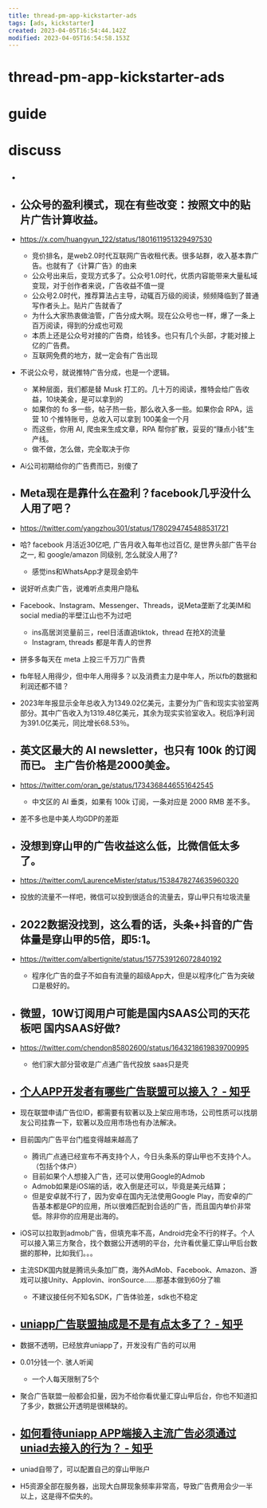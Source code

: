 ```yaml
---
title: thread-pm-app-kickstarter-ads
tags: [ads, kickstarter]
created: 2023-04-05T16:54:44.142Z
modified: 2023-04-05T16:54:58.153Z
---
```


# thread-pm-app-kickstarter-ads

# guide

# discuss
- ## 

- ## 公众号的盈利模式，现在有些改变：按照文中的贴片广告计算收益。
- https://x.com/huangyun_122/status/1801611951329497530
  - 竞价排名，是web2.0时代互联网广告收租代表。很多站群，收入基本靠广告。也就有了《计算广告》的由来
  - 公众号出来后，变现方式多了。公众号1.0时代，优质内容能带来大量私域变现，对于创作者来说，广告收益不值一提
  - 公众号2.0时代，推荐算法占主导，动辄百万级的阅读，频频降临到了普通写作者头上。贴片广告就香了
  - 为什么大家热衷做油管，广告分成大啊。现在公众号也一样，爆了一条上百万阅读，得到的分成也可观
  - 本质上还是公众号对接的广告商，给钱多。也只有几个头部，才能对接上亿的广告费。
  - 互联网免费的地方，就一定会有广告出现
- 不说公众号，就说推特广告分成，也是一个逻辑。
  - 某种层面，我们都是替 Musk 打工的。几十万的阅读，推特会给广告收益，10块美金，是可以拿到的
  - 如果你的 fo 多一些，帖子热一些，那么收入多一些。如果你会 RPA，运营 10 个推特账号，总收入可以拿到 100美金一个月
  - 而这些，你用 AI, 爬虫来生成文章，RPA 帮你扩散，妥妥的“赚点小钱”生产线。
  - 做不做，怎么做，完全取决于你

- Ai公司初期给你的广告费而已，别傻了

- ## Meta现在是靠什么在盈利？facebook几乎没什么人用了吧？
- https://twitter.com/yangzhou301/status/1780294745488531721
- 哈? facebook 月活近30亿吧, 广告月收入每年也过百亿, 是世界头部广告平台之一, 和 google/amazon 同级别, 怎么就没人用了?
  - 感觉ins和WhatsApp才是现金奶牛
- 说好听点卖广告，说难听点卖用户隐私
- Facebook、Instagram、Messenger、Threads，说Meta垄断了北美IM和social media的半壁江山也不为过吧
  - ins高居浏览量前三，reel日活直追tiktok，thread 在抢X的流量
  - Instagram, threads 都是年青人的世界
- 拼多多每天在 meta 上投三千万刀广告费
- fb年轻人用得少，但中年人用得多？以及消费主力是中年人，所以fb的数据和利润还都不错？

- 2023年年报显示全年总收入为1349.02亿美元，主要分为广告和现实实验室两部分。其中广告收入为1319.48亿美元，其余为现实实验室收入。税后净利润为391.0亿美元，同比增长68.53％。

- ## 英文区最大的 AI newsletter，也只有 100k 的订阅而已。 主广告价格是2000美金。
- https://twitter.com/oran_ge/status/1734368446551642545
  - 中文区的 AI 垂类，如果有 100k 订阅，一条对应是 2000 RMB 差不多。

- 差不多也是中美人均GDP的差距

- ## 没想到穿山甲的广告收益这么低，比微信低太多了。
- https://twitter.com/LaurenceMister/status/1538478274635960320
- 投放的流量不一样吧，微信可以投到很适合的流量去，穿山甲只有垃圾流量

- ## 2022数据没找到，这么看的话，头条+抖音的广告体量是穿山甲的5倍，即5:1。
- https://twitter.com/albertignite/status/1577539126072840192
  - 程序化广告的盘子不如自有流量的超级App大，但是以程序化广告为突破口是极好的。

- ## 微盟，10W订阅用户可能是国内SAAS公司的天花板吧 国内SAAS好做?
- https://twitter.com/chendon85802600/status/1643218619839700995
  - 他们家大部分营收是广点通广告代投放  saas只是壳

- ## [个人APP开发者有哪些广告联盟可以接入？ - 知乎](https://www.zhihu.com/question/444576618/answers/updated)

- 现在联盟申请广告位ID，都需要有软著以及上架应用市场，公司性质可以找朋友公司挂靠一下，软著以及应用市场也有办法解决。

- 目前国内广告平台门槛变得越来越高了
  - 腾讯广点通已经宣布不再支持个人，今日头条系的穿山甲也不支持个人。（包括个体户）
  - 目前如果个人想接入广告，还可以使用Google的Admob
  - Admob如果是iOS端的话，收入倒是还可以，毕竟是美元结算；
  - 但是安卓就不行了，因为安卓在国内无法使用Google Play，而安卓的广告基本都是GP的应用，所以很难匹配到合适的广告，而且国内单价非常低。除非你的应用是出海的。

- iOS可以拉取到admob广告，但填充率不高，Android完全不行的样子。个人可以接入第三方聚合，找个数据公开透明的平台，允许看优量汇穿山甲后台数据的那种，比如我们。。。

- 主流SDK国内就是腾讯头条加厂商，海外AdMob、Facebook、Amazon、游戏可以接Unity、Applovin、ironSource……那基本做到60分了嘛
  - 不建议接任何不知名SDK，广告体验差，sdk也不稳定

- ## [uniapp广告联盟抽成是不是有点太多了？ - 知乎](https://www.zhihu.com/question/444552451/answers/updated)
- 数据不透明，已经放弃uniapp了，开发没有广告的可以用
- 0.01分钱一个. 骇人听闻
  - 一个人每天限制了5个
- 聚合广告联盟一般都会扣量，因为不给你看优量汇穿山甲后台，你也不知道扣了多少，数据公开透明是很稀缺的。

- ## [如何看待uniapp APP端接入主流广告必须通过uniad去接入的行为？ - 知乎](https://www.zhihu.com/question/430196969)
- uniad自带了，可以配置自己的穿山甲账户
- H5资源全部在服务器，出现大白屏现象频率非常高，导致广告费用会少一半以上，这是得不偿失的。
